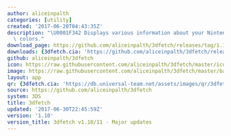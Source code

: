 ```yaml
---
author: aliceinpalth
categories: [utility]
created: '2017-06-20T04:43:35Z'
description: "\U0001F342 Displays various information about your Nintendo 3DS in pretty\
  \ colors."
download_page: https://github.com/aliceinpalth/3dfetch/releases/tag/1.10
downloads: {3dfetch.cia: 'https://github.com/aliceinpalth/3dfetch/releases/download/1.10/3dfetch.cia'}
github: aliceinpalth/3dfetch
icon: https://raw.githubusercontent.com/aliceinpalth/3dfetch/master/icon.png
image: https://raw.githubusercontent.com/aliceinpalth/3dfetch/master/banner.png
layout: app
qr: {3dfetch.cia: 'https://db.universal-team.net/assets/images/qr/3dfetch.cia.png'}
source: https://github.com/aliceinpalth/3dfetch
system: 3DS
title: 3dfetch
updated: '2017-06-30T22:45:59Z'
version: '1.10'
version_title: 3dfetch v1.10/11 - Major updates
---
```

